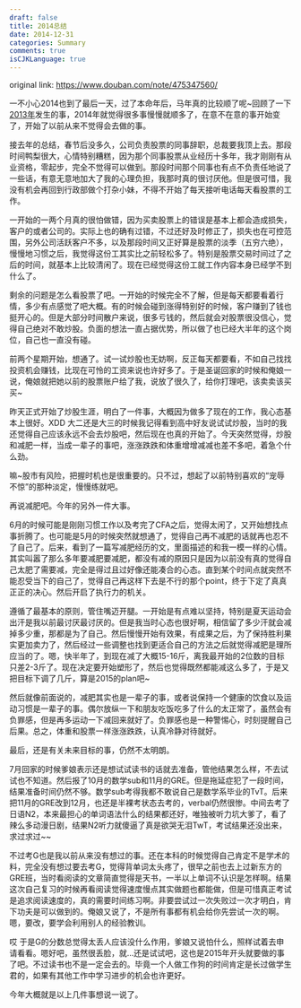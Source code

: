 ```yaml
---
draft: false
title: 2014总结
date: 2014-12-31
categories: Summary
comments: true
isCJKLanguage: true
---
```


original link: https://www.douban.com/note/475347560/

一不小心2014也到了最后一天，过了本命年后，马年真的比较顺了呢~回顾了一下[2013年](https://www.douban.com/note/329611675/)发生的事，2014年就觉得很多事慢慢就顺多了，在意不在意的事开始变了，开始了以前从来不觉得会去做的事。

接去年的总结，春节后没多久，公司负责股票的同事辞职，总裁要我顶上去。那段时间鸭梨很大，心情特别糟糕，因为那个同事股票从业经历十多年，我才刚刚有从业资格，零起步，完全不觉得可以做到。那段时间那个同事也有点不负责任地说了一些话，有意无意地加大了我的心理负担，我那时真的很讨厌他。但是很可惜，我没有机会再回到行政部做个打杂小妹，不得不开始了每天接听电话每天看股票的工作。

一开始的一两个月真的很怕做错，因为买卖股票上的错误是基本上都会造成损失，客户的或者公司的。实际上也的确有过错，不过还好及时修正了，损失也在可控范围，另外公司活跃客户不多，以及那段时间又正好算是股票的淡季（五穷六绝），慢慢地习惯之后，我觉得这份工其实比之前轻松多了。特别是股票交易时间过了之后的时间，就基本上比较清闲了。现在已经觉得这份工就工作内容本身已经学不到什么了。

剩余的问题是怎么看股票了吧。一开始的时候完全不了解，但是每天都要看着行情，多少有点感觉了吧大概。有的时候会碰到涨得特别好的时候，客户赚到了钱也挺开心的。但是大部分时间散户来说，很多亏钱的，然后就会对股票很没信心，觉得自己绝对不敢炒股。负面的想法一直占据优势，所以做了也已经大半年的这个岗位，自己也一直没有碰。

前两个星期开始，想通了。试一试炒股也无妨啊，反正每天都要看，不如自己找找投资机会赚钱，比现在可怜的工资来说也许好多了。于是圣诞回家的时候和俺娘一说，俺娘就把她以前的股票账户给了我，说放了很久了，给你打理吧，该卖卖该买买~

昨天正式开始了炒股生涯，明白了一件事，大概因为做多了现在的工作，我心态基本上很好。XDD 大二还是大三的时候我记得看到高中好友说试试炒股，当时的我还觉得自己应该永远不会去炒股吧，然后现在也真的开始了。今天突然觉得，炒股和减肥一样，当成一辈子的事吧，涨涨跌跌和体重增增减减也差不多吧，着急个什么劲。

嘛~股市有风险，把握时机也是很重要的。只不过，想起了以前特别喜欢的“宠辱不惊”的那种淡定，慢慢练就吧。

再说减肥吧。今年的另外一件大事。

6月的时候可能是刚刚习惯工作以及考完了CFA之后，觉得太闲了，又开始想找点事折腾了。也可能是5月的时候突然就想通了，觉得自己再不减肥的话就再也忍不了自己了。后来，看到了一篇写减肥经历的文，里面描述的和我一模一样的心情。其实叫嚣了那么多年要减肥要减肥，都没有减的原因只是因为以前没有真的觉得自己太肥了需要减，完全是得过且过好像还能凑合的心态。直到某个时间点就突然不能忍受当下的自己了，觉得自己再这样下去是不行的那个point，终于下定了真真正正的决心。然后开启了执行力的机关。

遵循了最基本的原则，管住嘴迈开腿。一开始是有点难以坚持，特别是夏天运动会出汗是我以前最讨厌最讨厌的。但是我当时心态也很好啊，相信留了多少汗就会减掉多少重，那都是为了自己。然后慢慢开始有效果，有成果之后，为了保持胜利果实更加卖力了，然后经过一些调整也找到更适合自己的方法之后就觉得减肥是理所应当的了。嗯，快半年了，到现在减了大概15-16斤，离我最开始的2位数的目标只差2-3斤了。现在决定要开始塑形了，然后也觉得既然都能减这么多了，于是又把目标下调了几斤，算是2015的plan吧~

然后就像前面说的，减肥其实也是一辈子的事，或者说保持一个健康的饮食以及运动习惯是一辈子的事。偶尔放纵一下和朋友吃饭吃多了什么的太正常了，虽然会有负罪感，但是再多运动一下减回来就好了。负罪感也是一种警惕心，时刻提醒自己后果。总之，体重和股票一样涨涨跌跌，认真冷静对待就好。

最后，还是有关未来目标的事，仍然不太明朗。

7月回家的时候爹娘表示还是想试试读书的话就去准备，管他结果怎么样，不去试试也不知道。然后报了10月的数学sub和11月的GRE。但是拖延症犯了一段时间，结果准备时间仍然不够。数学sub考得我都不敢说自己是数学系毕业的TvT。后来把11月的GRE改到12月，也还是半裸考状态去考的，verbal仍然很惨。中间去考了日语N2，本来最担心的单词语法什么的结果都还好，唯独被听力坑大爹了，看了辣么多动漫日剧，结果N2听力就傻逼了真是欲哭无泪TwT，考试结果还没出来，求过求过~~

不过考G也是我以前从来没有想过的事。还在本科的时候觉得自己肯定不是学术的料，完全没有想过要去考G，觉得背单词太头疼了，很早之前也去上过新东方的GRE班，当时看阅读的文章简直觉得是天书，一半以上单词不认识是怎样啊。结果这次自己复习的时候再看阅读觉得速度慢点其实做题也都能做，但是可惜真正考试是追求阅读速度的，真的需要时间练习啊。非要尝试过一次失败过一次才明白，肯下功夫是可以做到的。俺娘又说了，不是所有事都有机会给你先尝试一次的啊。嗯，要改，要学会利用别人的经验教训。

哎 于是G的分数总觉得太丢人应该没什么作用，爹娘又说怕什么，照样试着去申请看看。嗯好吧，虽然很丢脸，就...还是试试吧，这也是2015年开头就要做的事了吧。不过读书也不是一定会去的。毕竟一个人做工作狗的时间肯定是长过做学生君的，如果有其他工作中学习进步的机会也许更好。

今年大概就是以上几件事想说一说了。
